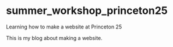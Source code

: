 # summer_workshop_princeton25
Learning how to make a website at Princeton 25

This is my blog about making a website.
